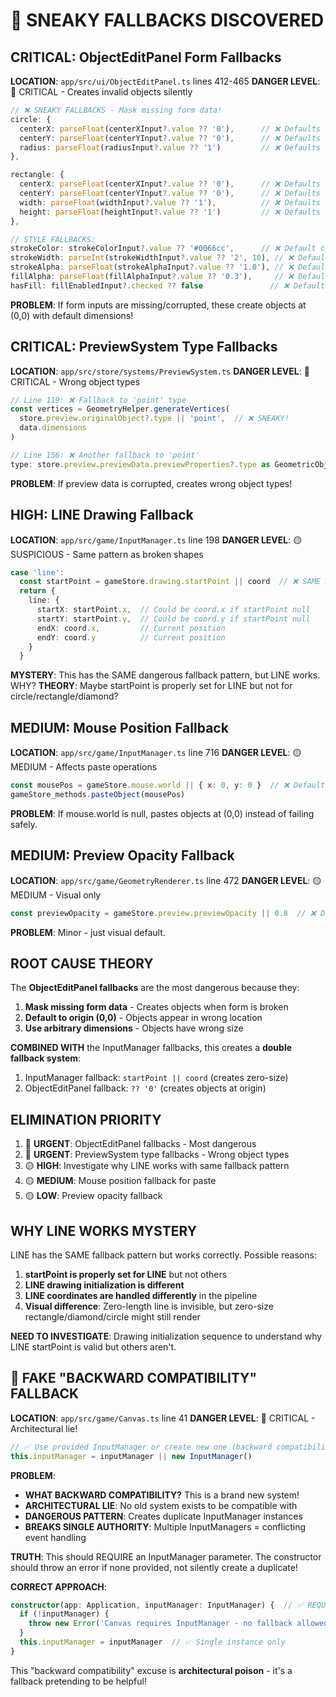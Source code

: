 # 🚨 SNEAKY FALLBACKS DISCOVERED

## **CRITICAL: ObjectEditPanel Form Fallbacks**
**LOCATION**: `app/src/ui/ObjectEditPanel.ts` lines 412-465
**DANGER LEVEL**: 🔴 CRITICAL - Creates invalid objects silently

```typescript
// ❌ SNEAKY FALLBACKS - Mask missing form data!
circle: {
  centerX: parseFloat(centerXInput?.value ?? '0'),      // ❌ Defaults to 0!
  centerY: parseFloat(centerYInput?.value ?? '0'),      // ❌ Defaults to 0!
  radius: parseFloat(radiusInput?.value ?? '1')         // ❌ Defaults to 1!
},

rectangle: {
  centerX: parseFloat(centerXInput?.value ?? '0'),      // ❌ Defaults to 0!
  centerY: parseFloat(centerYInput?.value ?? '0'),      // ❌ Defaults to 0!
  width: parseFloat(widthInput?.value ?? '1'),          // ❌ Defaults to 1!
  height: parseFloat(heightInput?.value ?? '1')         // ❌ Defaults to 1!
},

// STYLE FALLBACKS:
strokeColor: strokeColorInput?.value ?? '#0066cc',      // ❌ Default color
strokeWidth: parseInt(strokeWidthInput?.value ?? '2', 10), // ❌ Default width
strokeAlpha: parseFloat(strokeAlphaInput?.value ?? '1.0'), // ❌ Default alpha
fillAlpha: parseFloat(fillAlphaInput?.value ?? '0.3'),     // ❌ Default alpha
hasFill: fillEnabledInput?.checked ?? false               // ❌ Default no fill
```
**PROBLEM**: If form inputs are missing/corrupted, these create objects at (0,0) with default dimensions!

## **CRITICAL: PreviewSystem Type Fallbacks**
**LOCATION**: `app/src/store/systems/PreviewSystem.ts`
**DANGER LEVEL**: 🔴 CRITICAL - Wrong object types

```typescript
// Line 119: ❌ Fallback to 'point' type
const vertices = GeometryHelper.generateVertices(
  store.preview.originalObject?.type || 'point',  // ❌ SNEAKY!
  data.dimensions
)

// Line 156: ❌ Another fallback to 'point'
type: store.preview.previewData.previewProperties?.type as GeometricObject['type'] || 'point',
```
**PROBLEM**: If preview data is corrupted, creates wrong object types!

## **HIGH: LINE Drawing Fallback**
**LOCATION**: `app/src/game/InputManager.ts` line 198
**DANGER LEVEL**: 🟡 SUSPICIOUS - Same pattern as broken shapes

```typescript
case 'line':
  const startPoint = gameStore.drawing.startPoint || coord  // ❌ SAME FALLBACK!
  return {
    line: {
      startX: startPoint.x,  // Could be coord.x if startPoint null
      startY: startPoint.y,  // Could be coord.y if startPoint null
      endX: coord.x,         // Current position
      endY: coord.y          // Current position
    }
  }
```
**MYSTERY**: This has the SAME dangerous fallback pattern, but LINE works. WHY?
**THEORY**: Maybe startPoint is properly set for LINE but not for circle/rectangle/diamond?

## **MEDIUM: Mouse Position Fallback**
**LOCATION**: `app/src/game/InputManager.ts` line 716
**DANGER LEVEL**: 🟡 MEDIUM - Affects paste operations

```typescript
const mousePos = gameStore.mouse.world || { x: 0, y: 0 }  // ❌ Defaults to origin
gameStore_methods.pasteObject(mousePos)
```
**PROBLEM**: If mouse.world is null, pastes objects at (0,0) instead of failing safely.

## **MEDIUM: Preview Opacity Fallback**
**LOCATION**: `app/src/game/GeometryRenderer.ts` line 472
**DANGER LEVEL**: 🟡 MEDIUM - Visual only

```typescript
const previewOpacity = gameStore.preview.previewOpacity || 0.8  // ❌ Default opacity
```
**PROBLEM**: Minor - just visual default.

## **ROOT CAUSE THEORY**

The **ObjectEditPanel fallbacks** are the most dangerous because they:
1. **Mask missing form data** - Creates objects when form is broken
2. **Default to origin (0,0)** - Objects appear in wrong location
3. **Use arbitrary dimensions** - Objects have wrong size

**COMBINED WITH** the InputManager fallbacks, this creates a **double fallback system**:
1. InputManager fallback: `startPoint || coord` (creates zero-size)
2. ObjectEditPanel fallback: `?? '0'` (creates objects at origin)

## **ELIMINATION PRIORITY**

1. 🔴 **URGENT**: ObjectEditPanel fallbacks - Most dangerous
2. 🔴 **URGENT**: PreviewSystem type fallbacks - Wrong object types  
3. 🟡 **HIGH**: Investigate why LINE works with same fallback pattern
4. 🟡 **MEDIUM**: Mouse position fallback for paste
5. 🟡 **LOW**: Preview opacity fallback

## **WHY LINE WORKS MYSTERY**

LINE has the SAME fallback pattern but works correctly. Possible reasons:
1. **startPoint is properly set for LINE** but not others
2. **LINE drawing initialization is different**
3. **LINE coordinates are handled differently** in the pipeline
4. **Visual difference**: Zero-length line is invisible, but zero-size rectangle/diamond/circle might still render

**NEED TO INVESTIGATE**: Drawing initialization sequence to understand why LINE startPoint is valid but others aren't.

## **🚨 FAKE "BACKWARD COMPATIBILITY" FALLBACK**
**LOCATION**: `app/src/game/Canvas.ts` line 41
**DANGER LEVEL**: 🔴 CRITICAL - Architectural lie!

```typescript
// ✅ Use provided InputManager or create new one (backward compatibility)
this.inputManager = inputManager || new InputManager()
```

**PROBLEM**:
- **WHAT BACKWARD COMPATIBILITY?** This is a brand new system!
- **ARCHITECTURAL LIE**: No old system exists to be compatible with
- **DANGEROUS PATTERN**: Creates duplicate InputManager instances
- **BREAKS SINGLE AUTHORITY**: Multiple InputManagers = conflicting event handling

**TRUTH**: This should REQUIRE an InputManager parameter. The constructor should throw an error if none provided, not silently create a duplicate!

**CORRECT APPROACH**:
```typescript
constructor(app: Application, inputManager: InputManager) {  // ✅ REQUIRED!
  if (!inputManager) {
    throw new Error('Canvas requires InputManager - no fallback allowed')
  }
  this.inputManager = inputManager  // ✅ Single instance only
}
```

This "backward compatibility" excuse is **architectural poison** - it's a fallback pretending to be helpful!
